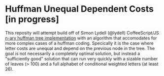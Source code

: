 Huffman Unequal Dependent Costs [in progress]
========
This reposity will attempt build off of Simon Lydell (@lydell) CoffeeScript/JS [n-ary huffman tree implementation](https://github.com/lydell/n-ary-huffman) with an algorithm that accomodates for more complex cases of a huffman coding. Specically it is the case where letter costs are unequal and depend on the previous node in the tree. The goal is not necessarily a completely optimal solution, but instead a "sufficiently good" solution that can run very quickly with a sizable number of leaves (> 100) and a full alphabet of conditional weighted letters (at least 26).
